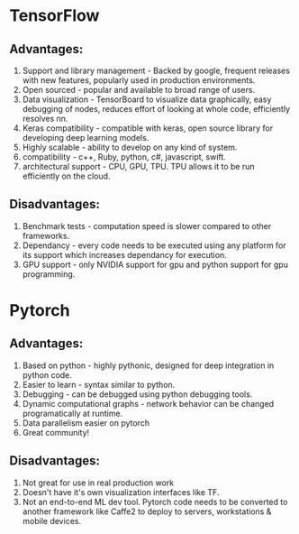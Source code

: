 # TensorFlow

## Advantages:
1. Support and library management - Backed by google, frequent releases with new features, popularly used in production environments.
2. Open sourced - popular and available to broad range of users.
3. Data visualization - TensorBoard to visualize data graphically, easy debugging of nodes, reduces effort of looking at whole code, efficiently resolves nn.
4. Keras compatibility - compatible with keras, open source library for developing deep learning models.
5. Highly scalable - ability to develop on any kind of system.
6. compatibility - c++, Ruby, python, c#, javascript, swift.
7. architectural support - CPU, GPU, TPU. TPU allows it to be run efficiently on the cloud.

## Disadvantages:
1. Benchmark tests - computation speed is slower compared to other frameworks.
2. Dependancy - every code needs to be executed using any platform for its support which increases dependancy for execution.
3. GPU support - only NVIDIA support for gpu and python support for gpu programming.

# Pytorch

## Advantages:
1. Based on python - highly pythonic, designed for deep integration in python code.
2. Easier to learn - syntax similar to python.
3. Debugging - can be debugged using python debugging tools.
4. Dynamic computational graphs - network behavior can be changed programatically at runtime.
5. Data parallelism easier on pytorch
6. Great community!

## Disadvantages:
1. Not great for use in real production work
2. Doesn't have it's own visualization interfaces like TF.
3. Not an end-to-end ML dev tool. Pytorch code needs to be converted to another framework like Caffe2 to deploy to servers, workstations & mobile devices.